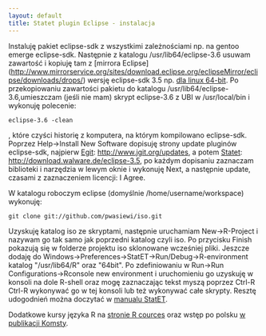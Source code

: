 ```yaml
---
layout: default
title: Statet plugin Eclipse - instalacja 
---
```


Instaluję pakiet eclipse-sdk z wszystkimi zależnościami np. na gentoo emerge eclipse-sdk. Następnie z katalogu /usr/lib64/eclipse-3.6 usuwam zawartość i kopiuję tam z [mirrora Eclipse] (http://www.mirrorservice.org/sites/download.eclipse.org/eclipseMirror/eclipse/downloads/drops/) wersję eclipse-sdk 3.5 np. [dla linux 64-bit](http://www.mirrorservice.org/sites/download.eclipse.org/eclipseMirror/eclipse/downloads/drops/R-3.5.1-200909170800/eclipse-SDK-3.5.1-linux-gtk-x86_64.tar.gz). Po przekopiowaniu zawartości pakietu do katalogu /usr/lib64/eclipse-3.6,umieszczam (jeśli nie mam) skrypt eclipse-3.6 z UBI w /usr/local/bin i wykonuję polecenie: 

`eclipse-3.6 -clean`

, które czyści historię z komputera, na którym kompilowano eclipse-sdk.
Poprzez Help->Install New Software dopisuję strony update pluginów eclipse-sdk, najpierw [Egit](http://github.com/guides/using-the-egit-eclipse-plugin-with-github): http://www.jgit.org/updates, a potem [Statet](http://www.walware.de/goto/statet): http://download.walware.de/eclipse-3.5, po każdym dopisaniu zaznaczam biblioteki i narzędzia w lewym oknie i wykonuję Next, a następnie update, czasami z zaznaczeniem licencji: I Agree.

W katalogu roboczym eclipse (domyślnie /home/username/workspace) wykonuję:

`git clone git://github.com/pwasiewi/iso.git`

Uzyskuję katalog iso ze skryptami, następnie uruchamiam New->R-Project i nazywam go tak samo jak poprzedni katalog czyli iso. Po przycisku Finish pokazują się w folderze projektu iso sklonowane wcześniej pliki. Jeszcze dodaję do Windows->Preferences->StatET->Run/Debug->R-environment katalog "/usr/lib64/R" oraz "64bit". Po zdefiniowaniu w Run->Run Configurations->Rconsole new environment i uruchomieniu go uzyskuję w konsoli na dole R-shell oraz mogę zaznaczając tekst myszą poprzez Ctrl-R Ctrl-R wykonywać go w tej konsoli lub też wykonywać całe skrypty. Resztę udogodnień można doczytać w [manualu StatET](http://www.splusbook.com/Rintro/R_Eclipse_StatET.pdf).

Dodatkowe kursy języka R na [stronie R cources](http://www.splusbook.com/Rintro/RCourseMaterial.html) oraz wstęp po polsku [w publikacji Komsty](http://cran.r-project.org/doc/contrib/Komsta-Wprowadzenie.pdf).
